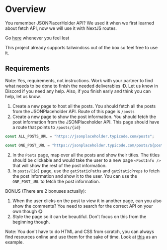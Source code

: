 # Overview

You remember JSONPlacerHolder API? We used it when we first learned about fetch API, now we will use it with NextJS routes.

Go [here](https://nextjs.org/docs/pages/building-your-application/routing/dynamic-routes) whenever you feel lost

This project already supports tailwindcss out of the box so feel free to use it.

## Requirements

Note: Yes, requirements, not instructions. Work with your partner to find what needs to be done to finish the needed deliverables :D. Let us know in Discord if you need any help. Also, if you finish early and think you can help, let us know.

1. Create a new page to host all the posts. You should fetch all the posts from the JSONPlaceholder API. Route of this page is `/posts`
2. Create a new page to show the post information. You should fetch the post information from the JSONPlaceholder API. This page should have a route that points to `/posts/{id}`

```jsx
const ALL_POSTS_URL = "https://jsonplaceholder.typicode.com/posts";

const ONE_POST_URL = "https://jsonplaceholder.typicode.com/posts/${postId}";

```

2. In the `Posts` page, map over all the posts and show their titles. The titles should be clickable and would take the user to a new page `<PostInfo />` that will show the rest of the post information.
3. In `posts/[id]` page, use the `getStaticPaths` and `getStaticProps` to fetch the post information and show it to the user. You can use the `ONE_POST_URL` to fetch the post information.

BONUS (There are 2 bonuses actually):

1. When the user clicks on the post to view it in another page, can you also show the comments? You need to search for the correct API on your own though 😋
2. Style the page so it can be beautiful. Don't focus on this from the beginning though.

Note: You don't have to do HTML and CSS from scratch, you can always find resources online and use them for the sake of time. Look at [this](https://tailwindcomponents.com/component/post-artical) as an example.